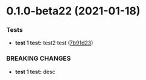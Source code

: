 # 0.1.0-beta22 (2021-01-18)


### Tests

* **test 1 test:** test2 test ([7b91d23](https://github.com/FrattiNor/uik/commit/7b91d233613d8775b2ae20cba93e695083da7dc7))


### BREAKING CHANGES

* **test 1 test:** desc



